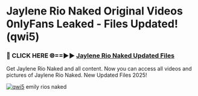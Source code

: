 # Jaylene Rio Naked Original Videos 0nlyFans Leaked - Files Updated! (qwi5)

<h3>🔴 CLICK HERE 🌐==►► <a href="https://tinyurl.com/yckcrads" rel="nofollow">Jaylene Rio Naked Updated Files</a></h3>

Get Jaylene Rio Naked and all content. Now you can access all videos and pictures of Jaylene Rio Naked. New Updated Files 2025!

[![qwi5](https://i.imgur.com/hpKpOFt.gif)](https://tinyurl.com/yckcrads)
emily rios naked